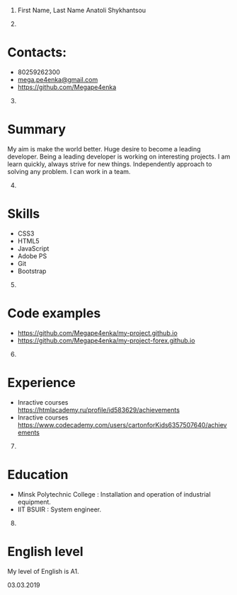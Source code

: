 1. First Name, Last Name
Anatoli Shykhantsou

2. 
# Contacts: 
- 80259262300
- mega.pe4enka@gmail.com
- https://github.com/Megape4enka

3. 
# Summary 
My aim is make the world better.  Huge desire to become a leading developer. 
Being a leading developer is working on interesting projects. I am learn quickly, always strive for new things. Independently approach to solving any problem. I can work in a team.

4. 
# Skills 
- CSS3
- HTML5
- JavaScript
- Adobe PS
- Git
- Bootstrap

5. 
# Code examples
- https://github.com/Megape4enka/my-project.github.io
- https://github.com/Megape4enka/my-project-forex.github.io

6. 
# Experience
- Inractive courses https://htmlacademy.ru/profile/id583629/achievements 
- Inractive courses https://www.codecademy.com/users/cartonforKids6357507640/achievements

7. 
# Education
- Minsk Polytechnic College : Installation and operation of industrial equipment.
- IIT BSUIR : System engineer.

8. 
# English level 
My level of English is A1.


03.03.2019